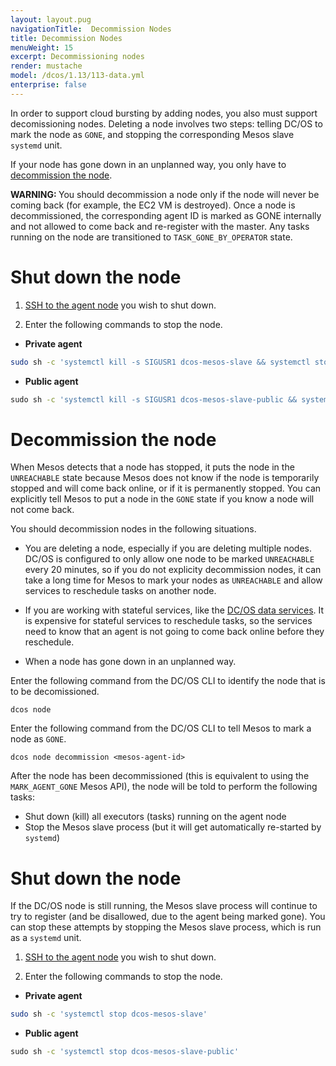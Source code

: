 ```yaml
---
layout: layout.pug
navigationTitle:  Decommission Nodes
title: Decommission Nodes
menuWeight: 15
excerpt: Decommissioning nodes
render: mustache
model: /dcos/1.13/113-data.yml
enterprise: false
---
```


In order to support cloud bursting by adding nodes, you also must support decomissioning nodes. Deleting a node involves two steps: telling DC/OS to mark the node as `GONE`, and stopping the corresponding Mesos slave `systemd` unit.

If your node has gone down in an unplanned way, you only have to [decommission the node](/1.13/administering-clusters/delete-node/#decommission-the-node/).

<p class="message--warning"><strong>WARNING: </strong>You should decommission a node only if the node will never be coming back (for example, the EC2 VM is destroyed). Once a node is decommissioned, the corresponding agent ID is marked as GONE internally and not allowed to come back and re-register with the master. Any tasks running on the node are transitioned to <code>TASK_GONE_BY_OPERATOR</code> state.</p>


# Shut down the node

1. [SSH to the agent node](/1.13/administering-clusters/sshcluster/) you wish to shut down.

1. Enter the following commands to stop the node.

  -  **Private agent**

  ```bash
  sudo sh -c 'systemctl kill -s SIGUSR1 dcos-mesos-slave && systemctl stop dcos-mesos-slave'
  ```
  -  **Public agent**

  ```bash
  ⁠⁠⁠⁠sudo sh -c 'systemctl kill -s SIGUSR1 dcos-mesos-slave-public && systemctl stop dcos-mesos-slave-public'
  ```

# Decommission the node

When Mesos detects that a node has stopped, it puts the node in the `UNREACHABLE` state because Mesos does not know if the node is temporarily stopped and will come back online, or if it is permanently stopped. You can explicitly tell Mesos to put a node in the `GONE` state if you know a node will not come back.

You should decommission nodes in the following situations.

- You are deleting a node, especially if you are deleting multiple nodes. DC/OS is configured to only allow one node to be marked `UNREACHABLE` every 20 minutes, so if you do not explicity decommission nodes, it can take a long time for Mesos to mark your nodes as `UNREACHABLE` and allow services to reschedule tasks on another node.

- If you are working with stateful services, like the [DC/OS data services](/services/). It is expensive for stateful services to reschedule tasks, so the services need to know that an agent is not going to come back online before they reschedule.

- When a node has gone down in an unplanned way.

Enter the following command from the DC/OS CLI to identify the node that is to be decomissioned.

```
dcos node 
```

Enter the following command from the DC/OS CLI to tell Mesos to mark a node as `GONE`.

```
dcos node decommission <mesos-agent-id>
```

After the node has been decommissioned (this is equivalent to using the `MARK_AGENT_GONE` Mesos API), the node will be told to perform the following tasks:
- Shut down (kill) all executors (tasks) running on the agent node
- Stop the Mesos slave process (but it will get automatically re-started by `systemd`)


# Shut down the node

If the DC/OS node is still running, the Mesos slave process will continue to try to register (and be disallowed, due to the agent being marked gone).  You can stop these attempts by stopping the Mesos slave process, which is run as a `systemd` unit.

1. [SSH to the agent node](/1.13/administering-clusters/sshcluster/) you wish to shut down.

1. Enter the following commands to stop the node.

  -  **Private agent**

  ```bash
  sudo sh -c 'systemctl stop dcos-mesos-slave'
  ```
  -  **Public agent**

  ```bash
  ⁠⁠⁠⁠sudo sh -c 'systemctl stop dcos-mesos-slave-public'
  ```
